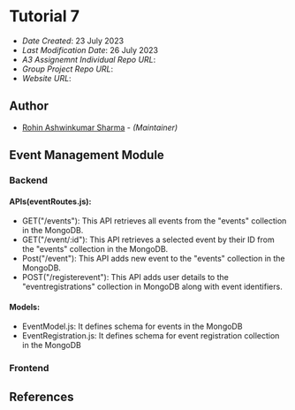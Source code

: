 # Tutorial 7

* *Date Created*: 23 July 2023
* *Last Modification Date*: 26 July 2023
* *A3 Assignemnt Individual Repo URL*:
* *Group Project Repo URL*:
* *Website URL*: 

## Author

* [Rohin Ashwinkumar Sharma](rh851598@dal.ca) - *(Maintainer)*

## Event Management Module
### Backend
#### APIs(eventRoutes.js):
- GET("/events"): This API retrieves all events from the "events" collection in the MongoDB.
- GET("/event/:id"): This API retrieves a selected event by their ID from the "events" collection in the MongoDB.
- Post("/event"): This API adds new event to the "events" collection in the MongoDB.
- POST("/registerevent"): This API adds user details to the "eventregistrations" collection in MongoDB along with event identifiers.

#### Models:
- EventModel.js: It defines schema for events in the MongoDB
- EventRegistration.js: It defines schema for event registration collection in the MongoDB

### Frontend
##### 


## References

